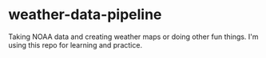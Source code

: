 # weather-data-pipeline
Taking NOAA data and creating weather maps or doing other fun things. I'm using this repo for learning and practice.
